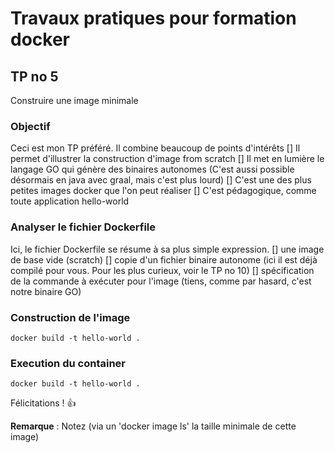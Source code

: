 # Travaux pratiques pour formation docker

## TP no 5
Construire une image minimale

### Objectif
Ceci est mon TP préféré.
Il combine beaucoup de points d'intérêts
[] Il permet d'illustrer la construction d'image from scratch
[] Il met en lumière le langage GO qui génère des binaires autonomes (C'est aussi possible désormais en java avec graal, mais c'est plus lourd)
[] C'est une des plus petites images docker que l'on peut réaliser
[] C'est pédagogique, comme toute application hello-world

### Analyser le fichier Dockerfile
Ici, le fichier Dockerfile se résume à sa plus simple expression.
[] une image de base vide (scratch)
[] copie d'un fichier binaire autonome (ici il est déjà compilé pour vous. Pour les plus curieux, voir le TP no 10)
[] spécification de la commande à exécuter pour l'image (tiens, comme par hasard, c'est notre binaire GO)

### Construction de l'image
```
docker build -t hello-world .
```

### Execution du container
```
docker build -t hello-world .
```

Félicitations ! :+1:

**Remarque** : Notez (via un 'docker image ls' la taille minimale de cette image)

